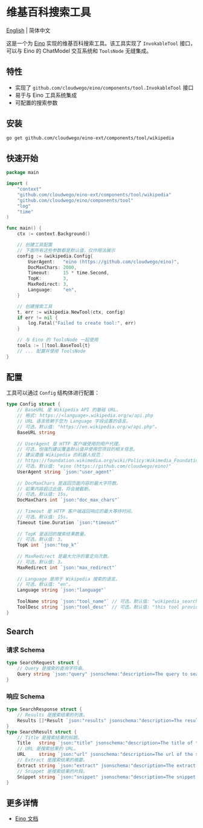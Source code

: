 # 维基百科搜索工具

[English](README.md) | 简体中文

这是一个为 [Eino](https://github.com/cloudwego/eino) 实现的维基百科搜索工具。该工具实现了 `InvokableTool` 接口，可以与 Eino 的 ChatModel 交互系统和 `ToolsNode` 无缝集成。

## 特性

- 实现了 `github.com/cloudwego/eino/components/tool.InvokableTool` 接口
- 易于与 Eino 工具系统集成
- 可配置的搜索参数

## 安装

```bash
go get github.com/cloudwego/eino-ext/components/tool/wikipedia
```

## 快速开始

```go
package main

import (
	"context"
	"github.com/cloudwego/eino-ext/components/tool/wikipedia"
	"github.com/cloudwego/eino/components/tool"
	"log"
	"time"
)

func main() {
	ctx := context.Background()

	// 创建工具配置
	// 下面所有这些参数都是默认值，仅作用法展示
	config := &wikipedia.Config{
		UserAgent:   "eino (https://github.com/cloudwego/eino)",
		DocMaxChars: 2000,
		Timeout:     15 * time.Second,
		TopK:        3,
		MaxRedirect: 3,
		Language:    "en",
	}

	// 创建搜索工具
	t, err := wikipedia.NewTool(ctx, config)
	if err != nil {
		log.Fatal("Failed to create tool:", err)
	}

	// 与 Eino 的 ToolsNode 一起使用
	tools := []tool.BaseTool{t}
	// ... 配置并使用 ToolsNode
}
```

## 配置

工具可以通过 `Config` 结构体进行配置：

```go
type Config struct {
    // BaseURL 是 Wikipedia API 的基础 URL。
    // 格式: https://<language>.wikipedia.org/w/api.php
    // URL 语言依赖于您为 Language 字段设置的语言。
    // 可选。默认值: "https://en.wikipedia.org/w/api.php"。
    BaseURL string
    
    // UserAgent 是 HTTP 客户端使用的用户代理。
    // 可选，但强烈建议覆盖默认值并使用您项目的相关信息。
    // 建议遵循 Wikipedia 的机器人规范：
    // https://foundation.wikimedia.org/wiki/Policy:Wikimedia_Foundation_User-Agent_Policy
    // 可选。默认值: "eino (https://github.com/cloudwego/eino)"
    UserAgent string `json:"user_agent"`
    
    // DocMaxChars 是返回页面内容的最大字符数。
    // 如果内容超过此值，将会被截断。
    // 可选。默认值: 15s。
    DocMaxChars int `json:"doc_max_chars"`
    
    // Timeout 是 HTTP 客户端返回响应的最大等待时间。
    // 可选。默认值: 15s。
    Timeout time.Duration `json:"timeout"`
    
    // TopK 是返回的搜索结果数量。
    // 可选。默认值: 3。
    TopK int `json:"top_k"`
    
    // MaxRedirect 是最大允许的重定向次数。
    // 可选。默认值: 3。
    MaxRedirect int `json:"max_redirect"`
    
    // Language 是用于 Wikipedia 搜索的语言。
    // 可选。默认值: "en"。
    Language string `json:"language"`
	
    ToolName string `json:"tool_name"` // 可选。默认值: "wikipedia_search"。
    ToolDesc string `json:"tool_desc"` // 可选。默认值: "this tool provides quick and efficient access to information from the Wikipedia"。
}

```

## Search

### 请求 Schema

```go
type SearchRequest struct {
    // Query 是搜索的查询字符串。
    Query string `json:"query" jsonschema:"description=The query to search the web for"`
}
```

### 响应 Schema

```go
type SearchResponse struct {
    // Results 是搜索结果的列表。
    Results []*Result `json:"results" jsonschema:"description=The results of the search"`
}
type SearchResult struct {
    // Title 是搜索结果的标题。 
    Title   string `json:"title" jsonschema:"description=The title of the search result"`
    // URL 是搜索结果的 URL。 
    URL     string `json:"url" jsonschema:"description=The url of the search result"`
    // Extract 是搜索结果的摘要。
    Extract string `json:"extract" jsonschema:"description=The extract of the search result"`
    // Snippet 是搜索结果的片段。
    Snippet string `json:"snippet" jsonschema:"description=The snippet of the search result"`
}
```

## 更多详情

- [Eino 文档](https://github.com/cloudwego/eino)
